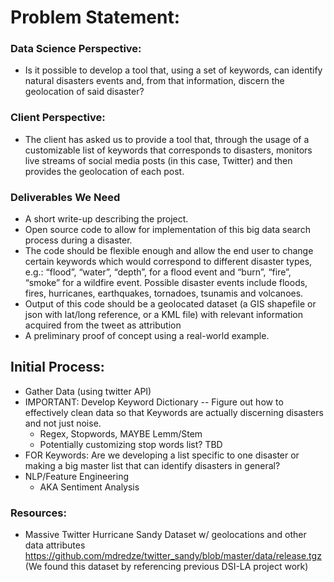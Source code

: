 # Problem Statement:

### Data Science Perspective:
- Is it possible to develop a tool that, using a set of keywords, can identify natural disasters events and, from that information, discern the geolocation of said disaster?
### Client Perspective:
- The client has asked us to provide a tool that, through the usage of a customizable list of keywords that corresponds to disasters, monitors live streams of social media posts (in this case, Twitter) and then provides the geolocation of each post.

### Deliverables We Need
- A short write-up describing the project.
- Open source code to allow for implementation of this big data search process during a disaster.
- The code should be flexible enough and allow the end user to change certain keywords which would correspond to different disaster types, e.g.: “flood”, “water”, “depth”, for a flood event and “burn”, “fire”, “smoke” for a wildfire event. Possible disaster events include floods, fires, hurricanes, earthquakes, tornadoes, tsunamis and volcanoes.
- Output of this code should be a geolocated dataset (a GIS shapefile or json with lat/long reference, or a KML file) with relevant information acquired from the tweet as attribution
- A preliminary proof of concept using a real-world example.

## Initial Process:
- Gather Data (using twitter API) 
- IMPORTANT: Develop Keyword Dictionary -- Figure out how to effectively clean data so that Keywords are actually discerning disasters and not just noise.
    - Regex, Stopwords, MAYBE Lemm/Stem
    - Potentially customizing stop words list? TBD
- FOR Keywords: Are we developing a list specific to one disaster or making a big master list that can identify disasters in general? 
- NLP/Feature Engineering
    - AKA Sentiment Analysis

### Resources:
- Massive Twitter Hurricane Sandy Dataset w/ geolocations and other data attributes
https://github.com/mdredze/twitter_sandy/blob/master/data/release.tgz (We found this dataset by referencing previous DSI-LA project work)